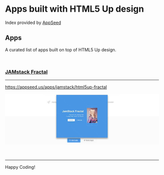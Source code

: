 # Apps built with HTML5 Up design
Index provided by [AppSeed](https://appseed.us/apps/html5up)

## Apps
A curated list of apps built on top of HTML5 Up design. 

<br />

### [JAMstack Fractal](https://appseed.us/apps/jamstack/html5up-fractal)
---
https://appseed.us/apps/jamstack/html5up-fractal

![Fractal](https://raw.githubusercontent.com/app-generator/static/master/html5up-fractal/html5up-fractal-coded-in-jamstack.jpg)

<br />

 --- 
 Happy Coding! 
 
